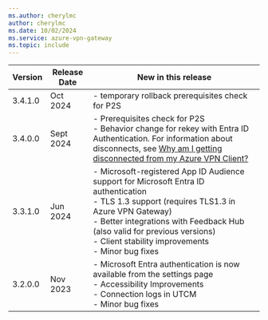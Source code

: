 ```yaml
---
ms.author: cherylmc
author: cherylmc
ms.date: 10/02/2024
ms.service: azure-vpn-gateway
ms.topic: include
---
```


| Version | Release Date | New in this release |
|---|---|---|
| 3.4.1.0 | Oct 2024 | - temporary rollback prerequisites check for P2S |
| 3.4.0.0 | Sept 2024 | - Prerequisites check for P2S <br> - Behavior change for rekey with Entra ID Authentication. For information about disconnects, see [Why am I getting disconnected from my Azure VPN Client?](../articles/vpn-gateway/vpn-gateway-vpn-faq.md#vpn-disconnect) |
| 3.3.1.0 | Jun 2024 | - Microsoft-registered App ID Audience support for Microsoft Entra ID authentication <br> - TLS 1.3 support (requires TLS1.3 in Azure VPN Gateway) <br> - Better integrations with Feedback Hub (also valid for previous versions)<br> - Client stability improvements <br>- Minor bug fixes |
| 3.2.0.0 | Nov 2023 | - Microsoft Entra authentication is now available from the settings page<br> - Accessibility Improvements<br>- Connection logs in UTCM<br>- Minor bug fixes |
